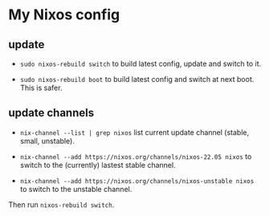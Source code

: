 
# My Nixos config 

## update 

- `sudo nixos-rebuild switch` to build latest config, update and switch to it. 

- `sudo nixos-rebuild boot` to build latest config and switch at next boot. This is safer. 

## update channels

- `nix-channel --list | grep nixos` list current update channel (stable, small, unstable).

- `nix-channel --add https://nixos.org/channels/nixos-22.05 nixos` to switch to the (currently) lastest stable channel.

- `nix-channel --add https://nixos.org/channels/nixos-unstable nixos` to switch to the unstable channel.

Then run `nixos-rebuild switch`.
